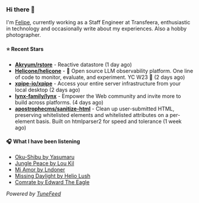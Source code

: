 ### Hi there 👋

I'm [Felipe](https://felipevm.com), currently working as a Staff Engineer at Transfeera, enthusiastic in technology and occasionally write about my experiences. Also a hobby photographer.

#### ⭐ Recent Stars
- **[Akryum/rstore](https://github.com/Akryum/rstore)** - Reactive datastore (1 day ago)
- **[Helicone/helicone](https://github.com/Helicone/helicone)** - 🧊 Open source LLM observability platform. One line of code to monitor, evaluate, and experiment. YC W23 🍓 (2 days ago)
- **[xpipe-io/xpipe](https://github.com/xpipe-io/xpipe)** - Access your entire server infrastructure from your local desktop (2 days ago)
- **[lynx-family/lynx](https://github.com/lynx-family/lynx)** - Empower the Web community and invite more to build across platforms. (4 days ago)
- **[apostrophecms/sanitize-html](https://github.com/apostrophecms/sanitize-html)** - Clean up user-submitted HTML, preserving whitelisted elements and whitelisted attributes on a per-element basis. Built on htmlparser2 for speed and tolerance (1 week ago)

#### 🎧 What I have been listening
- [Oku-Shibu by Yasumaru](https://open.spotify.com/track/2EtdCz6NWsvbSqdqXY3G5X)
- [Jungle Peace by Lou Kil](https://open.spotify.com/track/3dVNvhYzMqAyMa44MUFDgC)
- [Mi Amor by Lndoner](https://open.spotify.com/track/3jqBtnZqoecYhGGzf0ZLBO)
- [Missing Daylight by Helio Lush](https://open.spotify.com/track/2B8abTUyycIzH4Taw1r4Je)
- [Comrate by Edward The Eagle](https://open.spotify.com/track/3Rd69TLNlUD1LRlq5rx2th)

_Powered by [TuneFeed](https://tunefeed.app?ref=github.com)_
